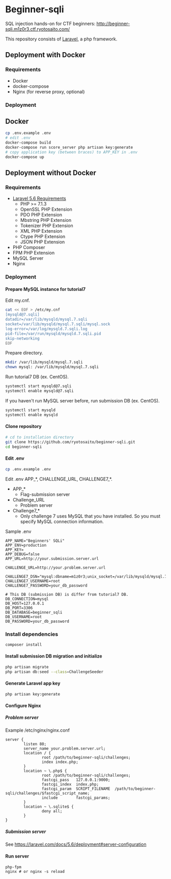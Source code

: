 # Beginner-sqli
SQL injection hands-on for CTF beginners: http://beginner-sqli.m1z0r3.ctf.ryotosaito.com/

This repository consists of [Laravel](https://laravel.com/), a php framework.

## Deployment with Docker
### Requirements
- Docker
- docker-compose
- Nginx (for reverse proxy, optional)

### Deployment
## Docker
```bash
cp .env.example .env
# edit .env
docker-compose build
docker-compose run score_server php artisan key:generate
# copy application key (between braces) to APP_KEY in .env
docker-compose up
```

## Deployment without Docker
### Requirements
- [Laravel 5.6 Requirements](https://laravel.com/docs/5.6#server-requirements)
  - PHP >= 7.1.3
  - OpenSSL PHP Extension
  - PDO PHP Extension
  - Mbstring PHP Extension
  - Tokenizer PHP Extension
  - XML PHP Extension
  - Ctype PHP Extension
  - JSON PHP Extension
- PHP Composer
- FPM PHP Extension
- MySQL Server
- Nginx

### Deployment

#### Prepare MySQL instance for tutorial7
Edit my.cnf.

```sh
cat << EOF > /etc/my.cnf
[mysqld@7.sqli]
datadir=/var/lib/mysqld/mysql.7.sqli
socket=/var/lib/mysqld/mysql.7.sqli/mysql.sock
log-error=/var/log/mysqld.7.sqli.log
pid-file=/var/run/mysqld/mysqld.7.sqli.pid
skip-networking
EOF
```

Prepare directory.

```sh
mkdir /var/lib/mysqld/mysql.7.sqli
chown mysql: /var/lib/mysqld/mysql.7.sqli
```

Run tutorial7 DB (ex. CentOS).

```sh
systemctl start mysqld@7.sqli
systemctl enable mysqld@7.sqli
```

If you haven't run MySQL server before, run submission DB (ex. CentOS).
```sh
systemctl start mysqld
systemctl enable mysqld
```

#### Clone repository
```sh
# cd to installation directory
git clone https://github.com/ryotosaito/beginner-sqli.git
cd beginner-sqli
```

#### Edit .env
```sh
cp .env.example .env
```
Edit .env APP_\*, CHALLENGE_URL, CHALLENGE7_\*.
- APP_\*
  - Flag-submission server
- Challenge_URL
  - Problem server
- Challenge7_\*
  - Only challenge 7 uses MySQL that you have installed. So you must specify MySQL connection information.

Sample .env
```dotenv
APP_NAME="Beginners' SQLi"
APP_ENV=production
APP_KEY=
APP_DEBUG=false
APP_URL=http://your.submission.server.url

CHALLENGE_URL=http://your.problem.server.url

CHALLENGE7_DSN="mysql:dbname=m1z0r3;unix_socket=/var/lib/mysqld/mysql.7.sqli/mysql.sock"
CHALLENGE7_USERNAME=root
CHALLENGE7_PASSWORD=your_db_password

# This DB (submission DB) is differ from tutorial7 DB.
DB_CONNECTION=mysql
DB_HOST=127.0.0.1
DB_PORT=3306
DB_DATABASE=beginner_sqli
DB_USERNAME=root
DB_PASSWORD=your_db_password
```

### Install dependencies
```sh
composer install
```

#### Install submission DB migration and initialize
```sh
php artisan migrate
php artisan db:seed --class=ChallengeSeeder
```

#### Generate Laravel app key
```sh
php artisan key:generate
```

#### Configure Nginx
##### Problem server
Example /etc/nginx/nginx.conf
```nginx
server {
        listen 80;
        server_name your.problem.server.url;
        location / {
                root /path/to/beginner-sqli/challenges;
                index index.php;
        }
        location ~ \.php$ {
                root /path/to/beginner-sqli/challenges;
                fastcgi_pass   127.0.0.1:9000;
                fastcgi_index  index.php;
                fastcgi_param  SCRIPT_FILENAME  /path/to/beginner-sqli/challenges/$fastcgi_script_name;
                include        fastcgi_params;
        }
        location ~ \.sqlite$ {
                deny all;
        }
}
```

##### Submission server
See https://laravel.com/docs/5.6/deployment#server-configuration

#### Run server
```
php-fpm
nginx # or nginx -s reload
```
